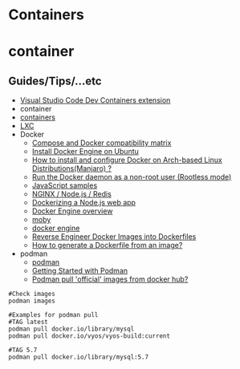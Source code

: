 # Containers

# container

## Guides/Tips/...etc

* [Visual Studio Code Dev Containers extension](https://code.visualstudio.com/docs/devcontainers/containers)
* container
* [containers](https://github.com/containers/)
* [LXC](https://linuxcontainers.org/)
*  Docker
    * [Compose and Docker compatibility matrix](https://docs.docker.com/compose/compose-file/compose-file-v3/)
    * [Install Docker Engine on Ubuntu](https://docs.docker.com/engine/install/ubuntu/)
    * [How to install and configure Docker on Arch-based Linux Distributions(Manjaro) ?](https://www.geeksforgeeks.org/how-to-install-and-configure-docker-on-arch-based-linux-distributionsmanjaro/)
    * [Run the Docker daemon as a non-root user (Rootless mode)](https://docs.docker.com/engine/security/rootless/)
    * [JavaScript samples](https://docs.docker.com/samples/javascript/)
    * [NGINX / Node.js / Redis](https://github.com/docker/awesome-compose/tree/master/nginx-nodejs-redis)
    * [Dockerizing a Node.js web app](https://nodejs.org/en/docs/guides/nodejs-docker-webapp)
    * [Docker Engine overview](https://docs.docker.com/engine/)
    * [moby](https://github.com/moby/moby)
    * [docker engine](https://docs.docker.com/engine/)
    * [Reverse Engineer Docker Images into Dockerfiles](https://gcore.com/learning/reverse-engineer-docker-images-into-dockerfiles-with-dedockify/)
    * [How to generate a Dockerfile from an image?](https://stackoverflow.com/questions/19104847/how-to-generate-a-dockerfile-from-an-image)    
* podman
    * [podman](https://podman.io/)
    * [Getting Started with Podman](https://podman.io/getting-started/)
    * [Podman pull 'official' images from docker hub?](https://stackoverflow.com/questions/69162077/podman-pull-official-images-from-docker-hub)

```shell
#Check images
podman images

#Examples for podman pull
#TAG latest
podman pull docker.io/library/mysql
podman pull docker.io/vyos/vyos-build:current

#TAG 5.7
podman pull docker.io/library/mysql:5.7
```